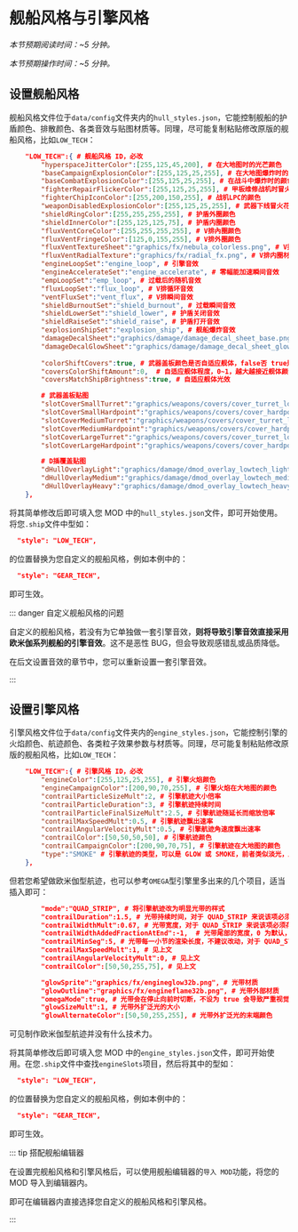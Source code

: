 # 舰船风格与引擎风格

*本节预期阅读时间：~5 分钟。*

*本节预期操作时间：~5 分钟。*

## 设置舰船风格

舰船风格文件位于`data/config`文件夹内的`hull_styles.json`，它能控制舰船的护盾颜色、排散颜色、各类音效与贴图材质等。同理，尽可能复制粘贴修改原版的舰船风格，比如`LOW_TECH`：

```json
	"LOW_TECH":{ # 舰船风格 ID，必改
		"hyperspaceJitterColor":[255,125,45,200], # 在大地图时的光芒颜色
		"baseCampaignExplosionColor":[255,125,25,255], # 在大地图爆炸时的颜色
		"baseCombatExplosionColor":[255,125,25,255], # 在战斗中爆炸时的颜色
		"fighterRepairFlickerColor":[255,125,25,255], # 甲板维修战机时冒火花的颜色
		"fighterChipIconColor":[255,200,150,255], # 战机LPC的颜色
		"weaponDisabledExplosionColor":[255,125,25,255], # 武器下线冒火花的颜色
		"shieldRingColor":[255,255,255,255], # 护盾外圈颜色
		"shieldInnerColor":[255,125,125,75], # 护盾内圈颜色
		"fluxVentCoreColor":[255,255,255,255], # V排內圈颜色
		"fluxVentFringeColor":[125,0,155,255], # V排外圈颜色
		"fluxVentTextureSheet":"graphics/fx/nebula_colorless.png", # V排外圈材质
		"fluxVentRadialTexture":"graphics/fx/radial_fx.png", # V排内圈材质
		"engineLoopSet":"engine_loop", # 引擎音效
		"engineAccelerateSet":"engine_accelerate", # 零幅能加速瞬间音效
		"empLoopSet":"emp_loop", # 过载后的随机音效
		"fluxLoopSet":"flux_loop", # V排循环音效
		"ventFluxSet":"vent_flux", # V排瞬间音效
		"shieldBurnoutSet":"shield_burnout", # 过载瞬间音效
		"shieldLowerSet":"shield_lower", # 护盾关闭音效
		"shieldRaiseSet":"shield_raise", # 护盾打开音效
		"explosionShipSet":"explosion_ship", # 舰船爆炸音效
		"damageDecalSheet":"graphics/damage/damage_decal_sheet_base.png", # 损伤贴图
		"damageDecalGlowSheet":"graphics/damage/damage_decal_sheet_glow.png", # 带光效的损伤贴图
		
		"colorShiftCovers":true, # 武器盖板颜色是否自适应舰体，false否 true是
		"coversColorShiftAmount":0,  # 自适应舰体程度，0~1，越大越接近舰体颜色
		"coversMatchShipBrightness":true, # 自适应舰体光效

		# 武器盖板贴图
		"slotCoverSmallTurret":"graphics/weapons/covers/cover_turret_lowtech_small.png",
		"slotCoverSmallHardpoint":"graphics/weapons/covers/cover_hardpoint_lowtech_small.png",
		"slotCoverMediumTurret":"graphics/weapons/covers/cover_turret_lowtech_medium.png",
		"slotCoverMediumHardpoint":"graphics/weapons/covers/cover_hardpoint_lowtech_medium.png",
		"slotCoverLargeTurret":"graphics/weapons/covers/cover_turret_lowtech_large.png",
		"slotCoverLargeHardpoint":"graphics/weapons/covers/cover_hardpoint_lowtech_large.png",

        # D插覆盖贴图
		"dHullOverlayLight":"graphics/damage/dmod_overlay_lowtech_light.png",
		"dHullOverlayMedium":"graphics/damage/dmod_overlay_lowtech_medium.png",
		"dHullOverlayHeavy":"graphics/damage/dmod_overlay_lowtech_heavy.png",
	},
```

将其简单修改后即可填入您 MOD 中的`hull_styles.json`文件，即可开始使用。将您`.ship`文件中型如：

```json
  "style": "LOW_TECH",
```

的位置替换为您自定义的舰船风格，例如本例中的：

```json
  "style": "GEAR_TECH",
```

即可生效。

::: danger 自定义舰船风格的问题

自定义的舰船风格，若没有为它单独做一套引擎音效，**则将导致引擎音效直接采用欧米伽系列舰船的引擎音效**。这不是恶性 BUG，但会导致观感错乱或品质降低。

在后文设置音效的章节中，您可以重新设置一套引擎音效。

:::

## 设置引擎风格

引擎风格文件位于`data/config`文件夹内的`engine_styles.json`，它能控制引擎的火焰颜色、航迹颜色、各类粒子效果参数与材质等。同理，尽可能复制粘贴修改原版的舰船风格，比如`LOW_TECH`：

```json
	"LOW_TECH":{ # 引擎风格 ID，必改
		"engineColor":[255,125,25,255], # 引擎火焰颜色
		"engineCampaignColor":[200,90,70,255], # 引擎火焰在大地图的颜色
		"contrailParticleSizeMult":2, # 引擎航迹大小倍率
		"contrailParticleDuration":3, # 引擎航迹持续时间
		"contrailParticleFinalSizeMult":2.5, # 引擎航迹随延长而缩放倍率
		"contrailMaxSpeedMult":0.5, # 引擎航迹飘出速率
		"contrailAngularVelocityMult":0.5, # 引擎航迹角速度飘出速率
		"contrailColor":[50,50,50,50], # 引擎航迹颜色
		"contrailCampaignColor":[200,90,70,75], # 引擎航迹在大地图的颜色
		"type":"SMOKE" # 引擎航迹的类型，可以是 GLOW 或 SMOKE，前者类似淡光，后者类似烟雾
	},
```

但若您希望做欧米伽型航迹，也可以参考`OMEGA`型引擎里多出来的几个项目，适当插入即可：

```json
		"mode":"QUAD_STRIP", # 将引擎航迹改为明显光带的样式
		"contrailDuration":1.5, # 光带持续时间，对于 QUAD_STRIP 来说该项必须存在
		"contrailWidthMult":0.67, # 光带宽度，对于 QUAD_STRIP 来说该项必须存在
		"contrailWidthAddedFractionAtEnd":-1,  # 光带尾部的宽度，0 为默认，小于 0 为末端窄，大于 0 为末端宽
		"contrailMinSeg":5, # 光带每一小节的渲染长度，不建议改动，对于 QUAD_STRIP 来说该项必须存在
		"contrailMaxSpeedMult":1, # 见上文
		"contrailAngularVelocityMult":0, # 见上文
		"contrailColor":[50,50,255,75], # 见上文

		"glowSprite":"graphics/fx/engineglow32b.png", # 光带材质
		"glowOutline":"graphics/fx/engineflame32b.png", # 光带外部材质
		"omegaMode":true, # 光带会在停止向前时切断，不设为 true 会导致严重视觉错误
		"glowSizeMult":1, # 光带外扩泛光的大小
		"glowAlternateColor":[50,50,255,255], # 光带外扩泛光的末端颜色
```

可见制作欧米伽型航迹并没有什么技术力。

将其简单修改后即可填入您 MOD 中的`engine_styles.json`文件，即可开始使用。在您`.ship`文件中查找`engineSlots`项目，然后将其中的型如：

```json
  "style": "LOW_TECH",
```

的位置替换为您自定义的舰船风格，例如本例中的：

```json
  "style": "GEAR_TECH",
```

即可生效。

::: tip 搭配舰船编辑器

在设置完舰船风格和引擎风格后，可以使用舰船编辑器的`导入 MOD`功能，将您的 MOD 导入到编辑器内。

即可在编辑器内直接选择您自定义的舰船风格和引擎风格。

:::
